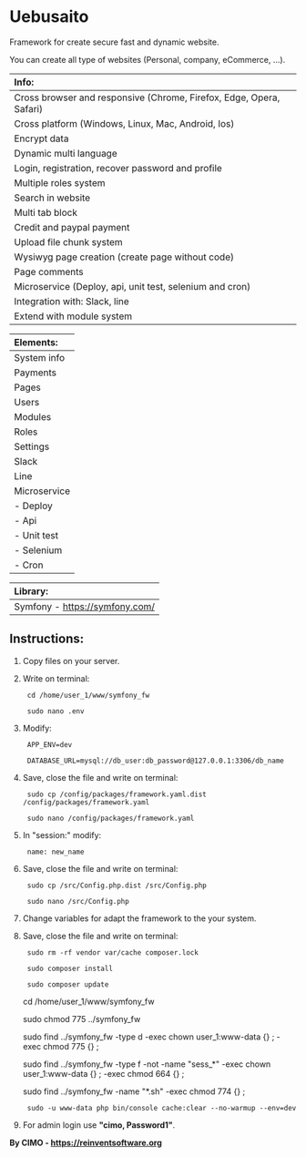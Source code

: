Uebusaito
==============

Framework for create secure fast and dynamic website.

You can create all type of websites (Personal, company, eCommerce, ...).

| Info: |
|:---|
| Cross browser and responsive (Chrome, Firefox, Edge, Opera, Safari) |
| Cross platform (Windows, Linux, Mac, Android, Ios) |
| Encrypt data |
| Dynamic multi language |
| Login, registration, recover password and profile |
| Multiple roles system |
| Search in website |
| Multi tab block |
| Credit and paypal payment |
| Upload file chunk system |
| Wysiwyg page creation (create page without code) |
| Page comments |
| Microservice (Deploy, api, unit test, selenium and cron) |
| Integration with: Slack, line |
| Extend with module system |

| Elements: |
|:---|
| System info |
| Payments |
| Pages |
| Users |
| Modules |
| Roles |
| Settings |
| Slack |
| Line |
| Microservice |
| - Deploy |
| - Api |
| - Unit test |
| - Selenium |
| - Cron |

| Library: |
|:---|
| Symfony - https://symfony.com/ |

## Instructions:
1) Copy files on your server.

2) Write on terminal:

        cd /home/user_1/www/symfony_fw
        
        sudo nano .env

3) Modify:

        APP_ENV=dev
        
        DATABASE_URL=mysql://db_user:db_password@127.0.0.1:3306/db_name

4) Save, close the file and write on terminal:

        sudo cp /config/packages/framework.yaml.dist /config/packages/framework.yaml
        
        sudo nano /config/packages/framework.yaml
        
5) In "session:" modify:

        name: new_name

6) Save, close the file and write on terminal:

        sudo cp /src/Config.php.dist /src/Config.php
        
        sudo nano /src/Config.php

7) Change variables for adapt the framework to the your system.

8) Save, close the file and write on terminal:

        sudo rm -rf vendor var/cache composer.lock
        
        sudo composer install
        
        sudo composer update
	
	cd /home/user_1/www/symfony_fw
	
	sudo chmod 775 ../symfony_fw
	
	sudo find ../symfony_fw -type d -exec chown user_1:www-data {} \; -exec chmod 775 {} \;
	
	sudo find ../symfony_fw -type f -not -name "sess_*" -exec chown user_1:www-data {} \; -exec chmod 664 {} \;
	
	sudo find ../symfony_fw -name "*.sh" -exec chmod 774 {} \;
	        
        sudo -u www-data php bin/console cache:clear --no-warmup --env=dev

7) For admin login use <b>"cimo, Password1"</b>.

<b>By CIMO - https://reinventsoftware.org</b>
